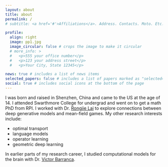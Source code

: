 ```yaml
---
layout: about
title: about
permalink: /
# subtitle: <a href='#'>Affiliations</a>. Address. Contacts. Moto. Etc.

profile:
  align: right
  image: pp1.jpg
  image_circular: false # crops the image to make it circular
  # more_info: >
  #   <p>555 your office number</p>
  #   <p>123 your address street</p>
  #   <p>Your City, State 12345</p>

news: true # includes a list of news items
selected_papers: false # includes a list of papers marked as "selected={true}"
social: true # includes social icons at the bottom of the page
---
```


<!-- Write your biography here. Tell the world about yourself. Link to your favorite [subreddit](http://reddit.com). You can put a picture in, too. The code is already in, just name your picture `prof_pic.jpg` and put it in the `img/` folder.

Put your address / P.O. box / other info right below your picture. You can also disable any of these elements by editing `profile` property of the YAML header of your `_pages/about.md`. Edit `_bibliography/papers.bib` and Jekyll will render your [publications page](/al-folio/publications/) automatically.

Link to your social media connections, too. This theme is set up to use [Font Awesome icons](https://fontawesome.com/) and [Academicons](https://jpswalsh.github.io/academicons/), like the ones below. Add your Facebook, Twitter, LinkedIn, Google Scholar, or just disable all of them. -->


I was born and raised in Shenzhen, China and came to the US at the age of 14. I attended Swarthmore College for undergrad and went on to get a math PhD from RPI. I worked with Dr. [Rongjie Lai](https://sites.google.com/view/rongjielai/home?authuser=0) to explore connections between deep generative models and mean-field games. My other research interests include:
- optimal transport
- language models
- operator learning
- geometric deep learning

In earlier parts of my research career, I studied computational models for the brain with Dr. [Victor Barranca](https://barranca.domains.swarthmore.edu/). 


<!-- I love video games and write about them regularly here. -->

